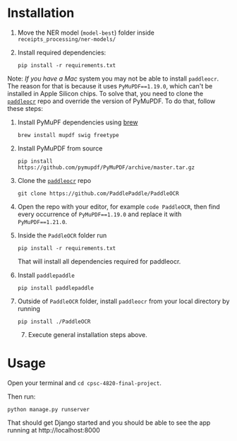# Installation

1. Move the NER model (`model-best`) folder inside `receipts_processing/ner-models/`

2. Install required dependencies:
   ```
   pip install -r requirements.txt
   ```

Note: _If you have a Mac_ system you may not be able to install `paddleocr`. The reason for that is because it uses `PyMuPDF==1.19.0`, which can't be installed in Apple Silicon chips. To solve that, you need to clone the [`paddleocr`](https://github.com/PaddlePaddle/PaddleOCR) repo and override the version of PyMuPDF. To do that, follow these steps:

1. Install PyMuPF dependencies using [brew](https://brew.sh/)

   ```
   brew install mupdf swig freetype
   ```

2. Install PyMuPDF from source

   ```
   pip install https://github.com/pymupdf/PyMuPDF/archive/master.tar.gz
   ```

3. Clone the [`paddleocr`](https://github.com/PaddlePaddle/PaddleOCR) repo
   ```
   git clone https://github.com/PaddlePaddle/PaddleOCR
   ```
4. Open the repo with your editor, for example `code PaddleOCR`, then find every occurrence of `PyMuPDF==1.19.0` and replace it with `PyMuPDF==1.21.0`.

5. Inside the `PaddleOCR` folder run

   ```
   pip install -r requirements.txt
   ```

   That will install all dependencies required for paddleocr.

6. Install `paddlepaddle`

   ```
   pip install paddlepaddle
   ```

7. Outside of `PaddleOCR` folder, install `paddleocr` from your local directory by running

   ```
   pip install ./PaddleOCR
   ```

   7. Execute general installation steps above.

# Usage

Open your terminal and `cd cpsc-4820-final-project`.

Then run:

```
python manage.py runserver
```

That should get Django started and you should be able to see the app running at http://localhost:8000
